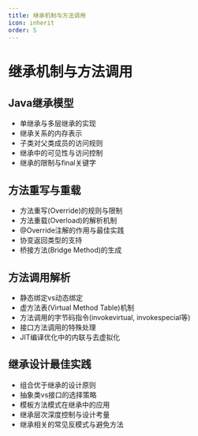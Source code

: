 ```yaml
---
title: 继承机制与方法调用
icon: inherit
order: 5
---
```


# 继承机制与方法调用

## Java继承模型

- 单继承与多层继承的实现
- 继承关系的内存表示
- 子类对父类成员的访问规则
- 继承中的可见性与访问控制
- 继承的限制与final关键字

## 方法重写与重载

- 方法重写(Override)的规则与限制
- 方法重载(Overload)的解析机制
- @Override注解的作用与最佳实践
- 协变返回类型的支持
- 桥接方法(Bridge Method)的生成

## 方法调用解析

- 静态绑定vs动态绑定
- 虚方法表(Virtual Method Table)机制
- 方法调用的字节码指令(invokevirtual, invokespecial等)
- 接口方法调用的特殊处理
- JIT编译优化中的内联与去虚拟化

## 继承设计最佳实践

- 组合优于继承的设计原则
- 抽象类vs接口的选择策略
- 模板方法模式在继承中的应用
- 继承层次深度控制与设计考量
- 继承相关的常见反模式与避免方法
